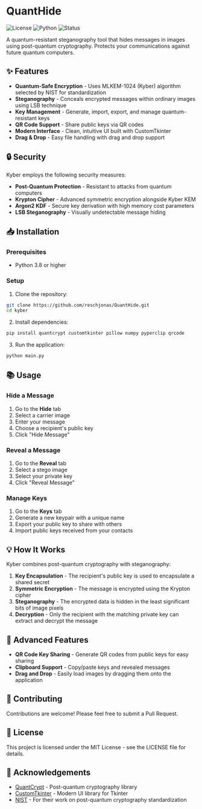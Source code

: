 
# QuantHide

![License](https://img.shields.io/badge/license-MIT-blue)
![Python](https://img.shields.io/badge/python-3.8%2B-brightgreen)
![Status](https://img.shields.io/badge/status-beta-yellow)

A quantum-resistant steganography tool that hides messages in images using post-quantum cryptography. Protects your communications against future quantum computers.

## ✨ Features

- **Quantum-Safe Encryption** - Uses MLKEM-1024 (Kyber) algorithm selected by NIST for standardization
- **Steganography** - Conceals encrypted messages within ordinary images using LSB technique
- **Key Management** - Generate, import, export, and manage quantum-resistant keys
- **QR Code Support** - Share public keys via QR codes
- **Modern Interface** - Clean, intuitive UI built with CustomTkinter
- **Drag & Drop** - Easy file handling with drag and drop support

## 🔒 Security

Kyber employs the following security measures:

- **Post-Quantum Protection** - Resistant to attacks from quantum computers
- **Krypton Cipher** - Advanced symmetric encryption alongside Kyber KEM
- **Argon2 KDF** - Secure key derivation with high memory cost parameters
- **LSB Steganography** - Visually undetectable message hiding

## 📥 Installation

### Prerequisites

- Python 3.8 or higher

### Setup

1. Clone the repository:
```bash
git clone https://github.com/reschjonas/QuantHide.git
cd kyber
```

2. Install dependencies:
```bash
pip install quantcrypt customtkinter pillow numpy pyperclip qrcode
```

3. Run the application:
```bash
python main.py
```

## 📚 Usage

### Hide a Message

1. Go to the **Hide** tab
2. Select a carrier image
3. Enter your message
4. Choose a recipient's public key
5. Click "Hide Message"

### Reveal a Message

1. Go to the **Reveal** tab
2. Select a stego image
3. Select your private key
4. Click "Reveal Message"

### Manage Keys

1. Go to the **Keys** tab
2. Generate a new keypair with a unique name
3. Export your public key to share with others
4. Import public keys received from your contacts

## 💡 How It Works

Kyber combines post-quantum cryptography with steganography:

1. **Key Encapsulation** - The recipient's public key is used to encapsulate a shared secret
2. **Symmetric Encryption** - The message is encrypted using the Krypton cipher
3. **Steganography** - The encrypted data is hidden in the least significant bits of image pixels
4. **Decryption** - Only the recipient with the matching private key can extract and decrypt the message

## 🔧 Advanced Features

- **QR Code Key Sharing** - Generate QR codes from public keys for easy sharing
- **Clipboard Support** - Copy/paste keys and revealed messages
- **Drag and Drop** - Easily load images by dragging them onto the application

## 🤝 Contributing

Contributions are welcome! Please feel free to submit a Pull Request.

## 📜 License

This project is licensed under the MIT License - see the LICENSE file for details.

## 🙏 Acknowledgements

- [QuantCrypt](https://github.com/aabmets/quantcrypt) - Post-quantum cryptography library
- [CustomTkinter](https://github.com/TomSchimansky/CustomTkinter) - Modern UI library for Tkinter
- [NIST](https://www.nist.gov/pqcrypto) - For their work on post-quantum cryptography standardization
